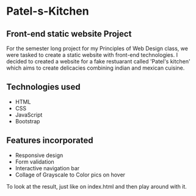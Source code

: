 # Patel-s-Kitchen

## Front-end static website Project
For the semester long project for my Principles of Web Design class, we were tasked to create a static website with front-end technologies.
I decided to created a website for a fake restuarant called 'Patel's kitchen' which aims to create delicacies combining indian and mexican cuisine.

## Technologies used
- HTML
- CSS
- JavaScript
- Bootstrap

## Features incorporated
- Responsive design
- Form validation
- Interactive navigation bar
- Collage of Grayscale to Color pics on hover

To look at the result, just like on index.html and then play around with it.
